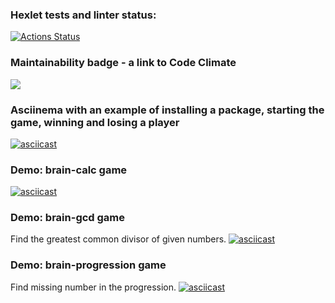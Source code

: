 ### Hexlet tests and linter status:

[![Actions Status](https://github.com/MikRyam/frontend-project-lvl1/workflows/hexlet-check/badge.svg)](https://github.com/MikRyam/frontend-project-lvl1/actions)


### Maintainability badge - a link to Code Climate

<a href="https://codeclimate.com/github/MikRyam/frontend-project-lvl1/maintainability"><img src="https://api.codeclimate.com/v1/badges/7e577254a7f9e778c060/maintainability" /></a>


### Asciinema with an example of installing a package, starting the game, winning and losing a player
[![asciicast](https://asciinema.org/a/7aSCJTf9p88GW4IV0L3Y1yYVk.svg)](https://asciinema.org/a/7aSCJTf9p88GW4IV0L3Y1yYVk)


### Demo: brain-calc game
[![asciicast](https://asciinema.org/a/tsGyGMzoXgHFUhq5w51WbUrp1.svg)](https://asciinema.org/a/tsGyGMzoXgHFUhq5w51WbUrp1)


### Demo: brain-gcd game
Find the greatest common divisor of given numbers.
[![asciicast](https://asciinema.org/a/sfc6IhwGKlVTf41wweCak92SQ.svg)](https://asciinema.org/a/sfc6IhwGKlVTf41wweCak92SQ)


### Demo: brain-progression game
Find missing number in the progression.
[![asciicast](https://asciinema.org/a/J5KzWEuMOZHZSQHkE4X7U3Z8j.svg)](https://asciinema.org/a/J5KzWEuMOZHZSQHkE4X7U3Z8j)
